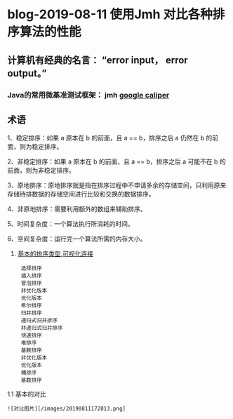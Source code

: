 # blog-2019-08-11  使用Jmh 对比各种排序算法的性能

##  计算机有经典的名言： “error input， error output。”
### Java的常用微基准测试框架： jmh  [google caliper](https://github.com/google/caliper)
##  术语

  1、稳定排序：如果 a 原本在 b 的前面，且 a == b，排序之后 a 仍然在 b 的前面，则为稳定排序。
  
  2、非稳定排序：如果 a 原本在 b 的前面，且 a == b，排序之后 a 可能不在 b 的前面，则为非稳定排序。
  
  3、原地排序：原地排序就是指在排序过程中不申请多余的存储空间，只利用原来存储待排数据的存储空间进行比较和交换的数据排序。
  
  4、非原地排序：需要利用额外的数组来辅助排序。
  
  5、时间复杂度：一个算法执行所消耗的时间。
  
  6、空间复杂度：运行完一个算法所需的内存大小。
 
 
 
 1. [基本的排序类型](https://zh.wikipedia.org/wiki/%E6%8E%92%E5%BA%8F%E7%AE%97%E6%B3%95),[可视化连接](https://visualgo.net/zh/sorting)
 
         选择排序
         插入排序
         冒泡排序
         非优化版本
         优化版本
         希尔排序
         归并排序
         递归式归并排序
         非递归式归并排序
         快速排序
         堆排序
         基数排序
         非优化版本
         优化版本
         桶排序
         基数排序
  1.1 基本的对比
     
    ![对比图片][/images/20190811172813.png]       